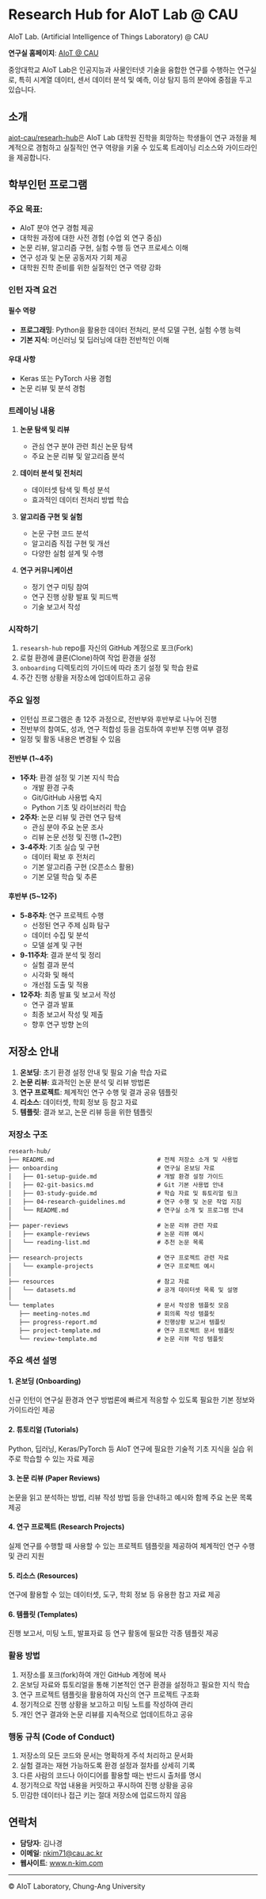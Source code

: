 # Research Hub for AIoT Lab @ CAU

AIoT Lab. (Artificial Intelligence of Things Laboratory) @ CAU

**연구실 홈페이지**: [AIoT @ CAU](https://sites.google.com/view/aiot-cau)

중앙대학교 AIoT Lab은 인공지능과 사물인터넷 기술을 융합한 연구를 수행하는 연구실로, 특히 시계열 데이터, 센서 데이터 분석 및 예측, 이상 탐지 등의 분야에 중점을 두고 있습니다.

## 소개
[aiot-cau/researh-hub](#저장소-안내)은 AIoT Lab 대학원 진학을 희망하는 학생들이 연구 과정을 체계적으로 경험하고 실질적인 연구 역량을 키울 수 있도록 트레이닝 리소스와 가이드라인을 제공합니다.

## 학부인턴 프로그램

### 주요 목표:

- AIoT 분야 연구 경험 제공
- 대학원 과정에 대한 사전 경험 (수업 외 연구 중심)
- 논문 리뷰, 알고리즘 구현, 실험 수행 등 연구 프로세스 이해
- 연구 성과 및 논문 공동저자 기회 제공
- 대학원 진학 준비를 위한 실질적인 연구 역량 강화

### 인턴 자격 요건

#### 필수 역량
- **프로그래밍**: Python을 활용한 데이터 전처리, 분석 모델 구현, 실험 수행 능력
- **기본 지식**: 머신러닝 및 딥러닝에 대한 전반적인 이해

#### 우대 사항
- Keras 또는 PyTorch 사용 경험
- 논문 리뷰 및 분석 경험

### 트레이닝 내용

1. **논문 탐색 및 리뷰**
   - 관심 연구 분야 관련 최신 논문 탐색
   - 주요 논문 리뷰 및 알고리즘 분석

2. **데이터 분석 및 전처리**
   - 데이터셋 탐색 및 특성 분석
   - 효과적인 데이터 전처리 방법 학습

3. **알고리즘 구현 및 실험**
   - 논문 구현 코드 분석
   - 알고리즘 직접 구현 및 개선
   - 다양한 실험 설계 및 수행

4. **연구 커뮤니케이션**
   - 정기 연구 미팅 참여
   - 연구 진행 상황 발표 및 피드백
   - 기술 보고서 작성


### 시작하기

1. `researsh-hub` repo를 자신의 GitHub 계정으로 포크(Fork)
2. 로컬 환경에 클론(Clone)하여 작업 환경을 설정
3. `onboarding` 디렉토리의 가이드에 따라 초기 설정 및 학습 완료
4. 주간 진행 상황을 저장소에 업데이트하고 공유

### 주요 일정

- 인턴십 프로그램은 총 12주 과정으로, 전반부와 후반부로 나누어 진행
- 전반부의 참여도, 성과, 연구 적합성 등을 검토하여 후반부 진행 여부 결정
- 일정 및 활동 내용은 변경될 수 있음

#### 전반부 (1~4주)
- **1주차**: 환경 설정 및 기본 지식 학습
  * 개발 환경 구축
  * Git/GitHub 사용법 숙지
  * Python 기초 및 라이브러리 학습
- **2주차**: 논문 리뷰 및 관련 연구 탐색
  * 관심 분야 주요 논문 조사
  * 리뷰 논문 선정 및 진행 (1~2편)
- **3-4주차**: 기초 실습 및 구현
  * 데이터 확보 후 전처리
  * 기본 알고리즘 구현 (오픈소스 활용)
  * 기본 모델 학습 및 추론


#### 후반부 (5~12주)
- **5-8주차**: 연구 프로젝트 수행
  * 선정된 연구 주제 심화 탐구
  * 데이터 수집 및 분석
  * 모델 설계 및 구현
- **9-11주차**: 결과 분석 및 정리
  * 실험 결과 분석
  * 시각화 및 해석
  * 개선점 도출 및 적용
- **12주차**: 최종 발표 및 보고서 작성
  * 연구 결과 발표
  * 최종 보고서 작성 및 제출
  * 향후 연구 방향 논의

## 저장소 안내

1. **온보딩**: 초기 환경 설정 안내 및 필요 기술 학습 자료
2. **논문 리뷰**: 효과적인 논문 분석 및 리뷰 방법론
3. **연구 프로젝트**: 체계적인 연구 수행 및 결과 공유 템플릿
4. **리소스**: 데이터셋, 학회 정보 등 참고 자료
4. **템플릿**: 결과 보고, 논문 리뷰 등을 위한 템플릿


### 저장소 구조

```
researh-hub/
├── README.md                             # 전체 저장소 소개 및 사용법
├── onboarding                            # 연구실 온보딩 자료
│   ├── 01-setup-guide.md                 # 개발 환경 설정 가이드
│   ├── 02-git-basics.md                  # Git 기본 사용법 안내
│   ├── 03-study-guide.md                 # 학습 자료 및 튜토리얼 링크
│   ├── 04-research-guidelines.md         # 연구 수행 및 논문 작업 지침
│   └── README.md                         # 연구실 소개 및 프로그램 안내
│
├── paper-reviews                         # 논문 리뷰 관련 자료
│   ├── example-reviews                   # 논문 리뷰 예시
│   └── reading-list.md                   # 추천 논문 목록
│
├── research-projects                     # 연구 프로젝트 관련 자료
│   └── example-projects                  # 연구 프로젝트 예시
│
├── resources                             # 참고 자료 
│   └── datasets.md                       # 공개 데이터셋 목록 및 설명
│
└── templates                             # 문서 작성용 템플릿 모음
   ├── meeting-notes.md                   # 회의록 작성 템플릿
   ├── progress-report.md                 # 진행상황 보고서 템플릿
   ├── project-template.md                # 연구 프로젝트 문서 템플릿
   └── review-template.md                 # 논문 리뷰 작성 템플릿
```

### 주요 섹션 설명

#### 1. 온보딩 (Onboarding)
신규 인턴이 연구실 환경과 연구 방법론에 빠르게 적응할 수 있도록 필요한
기본 정보와 가이드라인 제공

#### 2. 튜토리얼 (Tutorials)
Python, 딥러닝, Keras/PyTorch 등 AIoT 연구에 필요한 기술적 기초 지식을
실습 위주로 학습할 수 있는 자료 제공

#### 3. 논문 리뷰 (Paper Reviews)
논문을 읽고 분석하는 방법, 리뷰 작성 방법 등을 안내하고 예시와 함께
주요 논문 목록 제공

#### 4. 연구 프로젝트 (Research Projects)
실제 연구를 수행할 때 사용할 수 있는 프로젝트 템플릿을 제공하여 체계적인
연구 수행 및 관리 지원

#### 5. 리소스 (Resources)
연구에 활용할 수 있는 데이터셋, 도구, 학회 정보 등 유용한 참고 자료 제공

#### 6. 템플릿 (Templates)
진행 보고서, 미팅 노트, 발표자료 등 연구 활동에 필요한 각종 템플릿 제공

### 활용 방법

1. 저장소를 포크(fork)하여 개인 GitHub 계정에 복사
2. 온보딩 자료와 튜토리얼을 통해 기본적인 연구 환경을 설정하고 필요한 지식 학습
3. 연구 프로젝트 템플릿을 활용하여 자신의 연구 프로젝트 구조화
4. 정기적으로 진행 상황을 보고하고 미팅 노트를 작성하여 관리
5. 개인 연구 결과와 논문 리뷰를 지속적으로 업데이트하고 공유

### 행동 규칙 (Code of Conduct)

1. 저장소의 모든 코드와 문서는 명확하게 주석 처리하고 문서화
2. 실험 결과는 재현 가능하도록 환경 설정과 절차를 상세히 기록
3. 다른 사람의 코드나 아이디어를 활용할 때는 반드시 출처를 명시
4. 정기적으로 작업 내용을 커밋하고 푸시하여 진행 상황을 공유
5. 민감한 데이터나 접근 키는 절대 저장소에 업로드하지 않음



## 연락처

- **담당자**: 김나경
- **이메일**: nkim71@cau.ac.kr
- **웹사이트**: www.n-kim.com

---

© AIoT Laboratory, Chung-Ang University
